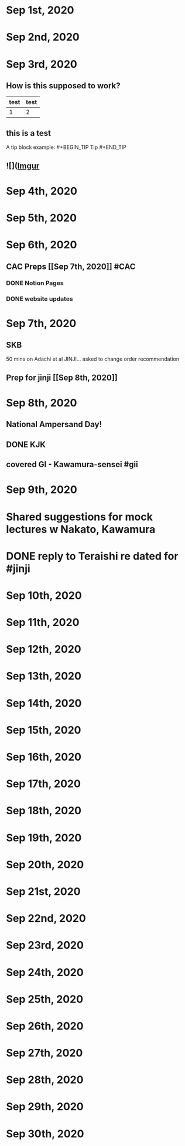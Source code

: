 # Sep 1st, 2020
# Sep 2nd, 2020
# Sep 3rd, 2020
## How is this supposed to work?
|test|test|
|---|---|
|1|2|
## this is a test
A tip block example:
#+BEGIN_TIP
Tip
#+END_TIP
## ![]([Imgur](https://i.imgur.com/F7a7z0i.jpg)
# Sep 4th, 2020
# Sep 5th, 2020
# Sep 6th, 2020
## CAC Preps [[Sep 7th, 2020]] #CAC
### DONE Notion Pages
### DONE website updates
##
# Sep 7th, 2020
## SKB
50 mins on Adachi et al JINJI... asked to change order recommendation
## Prep for jinji [[Sep 8th, 2020]]
# Sep 8th, 2020
## National Ampersand Day!
## DONE KJK
## covered GI - Kawamura-sensei #gii
# Sep 9th, 2020
# Shared suggestions for mock lectures w Nakato, Kawamura
# DONE reply to Teraishi re dated for #jinji
#
# Sep 10th, 2020
# Sep 11th, 2020
# Sep 12th, 2020
# Sep 13th, 2020
# Sep 14th, 2020
# Sep 15th, 2020
# Sep 16th, 2020
# Sep 17th, 2020
# Sep 18th, 2020
# Sep 19th, 2020
# Sep 20th, 2020
# Sep 21st, 2020
# Sep 22nd, 2020
# Sep 23rd, 2020
# Sep 24th, 2020
# Sep 25th, 2020
# Sep 26th, 2020
# Sep 27th, 2020
# Sep 28th, 2020
# Sep 29th, 2020
# Sep 30th, 2020
